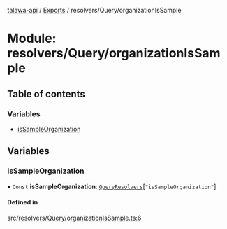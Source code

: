 [talawa-api](../README.md) / [Exports](../modules.md) / resolvers/Query/organizationIsSample

# Module: resolvers/Query/organizationIsSample

## Table of contents

### Variables

- [isSampleOrganization](resolvers_Query_organizationIsSample.md#issampleorganization)

## Variables

### isSampleOrganization

• `Const` **isSampleOrganization**: [`QueryResolvers`](types_generatedGraphQLTypes.md#queryresolvers)[``"isSampleOrganization"``]

#### Defined in

[src/resolvers/Query/organizationIsSample.ts:6](https://github.com/PalisadoesFoundation/talawa-api/blob/2c2e70a/src/resolvers/Query/organizationIsSample.ts#L6)
